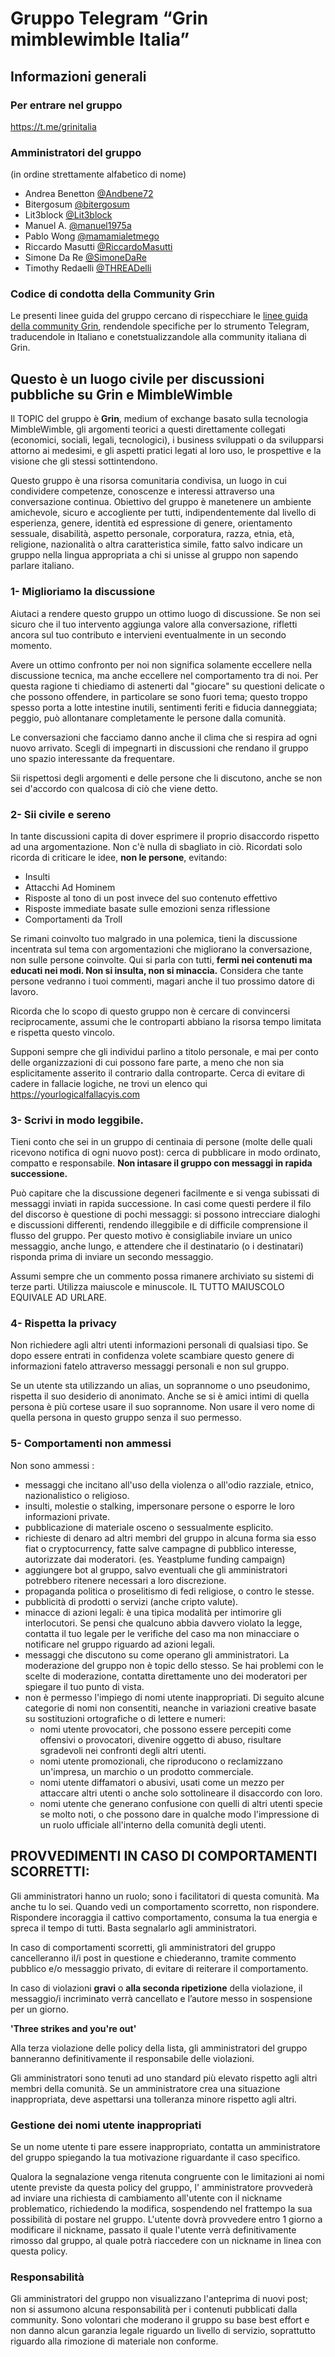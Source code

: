 # Gruppo Telegram “Grin mimblewimble Italia” 

## Informazioni generali
### Per entrare nel gruppo
https://t.me/grinitalia
### Amministratori del gruppo
(in ordine strettamente alfabetico di nome)
  * Andrea Benetton [@Andbene72](https://t.me/Andbene72)
  * Bitergosum [@bitergosum](https://t.me/bitergosum)
  * Lit3block [@Lit3block](https://t.me/Lit3block)
  * Manuel A. [@manuel1975a](https://t.me/manuel1975a)
  * Pablo Wong [@mamamialetmego](https://t.me/mamamialetmego)
  * Riccardo Masutti [@RiccardoMasutti](https://t.me/RiccardoMasutti)
  * Simone Da Re [@SimoneDaRe](https://t.me/SimoneDaRe)
  * Timothy Redaelli [@THREADelli](https://t.me/THREADelli)
### Codice di condotta della Community Grin
Le presenti linee guida del gruppo cercano di rispecchiare le [linee guida della community Grin](https://github.com/mimblewimble/grin/blob/master/CODE_OF_CONDUCT.md), rendendole specifiche per lo strumento Telegram, traducendole in Italiano e conetstualizzandole alla community italiana di Grin. 

## Questo è un luogo civile per discussioni pubbliche su Grin e MimbleWimble
Il TOPIC del gruppo è **Grin**, medium of exchange basato sulla tecnologia MimbleWimble, gli argomenti teorici a questi direttamente collegati (economici, sociali, legali, tecnologici), i business sviluppati o da svilupparsi attorno ai medesimi, e gli aspetti pratici legati al loro uso, le prospettive e la visione che gli stessi sottintendono. 

Questo gruppo è una risorsa comunitaria condivisa, un luogo in cui condividere competenze, conoscenze e interessi attraverso una conversazione continua. Obiettivo del gruppo è manetenere un ambiente amichevole, sicuro e accogliente per tutti, indipendentemente dal livello di esperienza, genere, identità ed espressione di genere, orientamento sessuale, disabilità, aspetto personale, corporatura, razza, etnia, età, religione, nazionalità o altra caratteristica simile, fatto salvo indicare un gruppo nella lingua appropriata a chi si unisse al gruppo non sapendo parlare italiano.

### 1- Miglioriamo la discussione
Aiutaci a rendere questo gruppo un ottimo luogo di discussione. Se non sei sicuro che il tuo intervento aggiunga valore alla conversazione, rifletti ancora sul tuo contributo e intervieni eventualmente in un secondo momento.

Avere un ottimo confronto per noi non significa solamente eccellere nella discussione tecnica, ma anche eccellere nel comportamento tra di noi. Per questa ragione ti chiediamo di astenerti dal "giocare" su questioni delicate o che possono offendere, in particolare se sono fuori tema; questo troppo spesso porta a lotte intestine inutili, sentimenti feriti e fiducia danneggiata; peggio, può allontanare completamente le persone dalla comunità.

Le conversazioni che facciamo danno anche il clima che si respira ad ogni nuovo arrivato. Scegli di impegnarti in discussioni che rendano il gruppo uno spazio interessante da frequentare.

Sii rispettosi degli argomenti e delle persone che li discutono, anche se non sei d'accordo con qualcosa di ciò che viene detto.

### 2- Sii civile e sereno
In tante discussioni capita di dover esprimere il proprio disaccordo rispetto ad una argomentazione. Non c'è nulla di sbagliato in ciò. Ricordati solo ricorda di criticare le idee, **non le persone**, evitando:

* Insulti
* Attacchi Ad Hominem
* Risposte al tono di un post invece del suo contenuto effettivo
* Risposte immediate basate sulle emozioni senza riflessione 
* Comportamenti da Troll

Se rimani coinvolto tuo malgrado in una polemica, tieni la discussione incentrata sul tema con argomentazioni che migliorano la conversazione, non sulle persone coinvolte. Qui si parla con tutti, **fermi nei contenuti ma educati nei modi. Non si insulta, non si minaccia.** Considera che tante persone vedranno i tuoi commenti, magari anche il tuo prossimo datore di lavoro.

Ricorda che lo scopo di questo gruppo non è cercare di convincersi reciprocamente, assumi che le controparti abbiano la risorsa tempo limitata e rispetta questo vincolo. 

Supponi sempre che gli individui parlino a titolo personale, e mai per conto delle organizzazioni di cui possono fare parte, a meno che non sia esplicitamente asserito il contrario dalla controparte. Cerca di evitare di cadere in fallacie logiche, ne trovi un elenco qui https://yourlogicalfallacyis.com

### 3- Scrivi in modo leggibile.
Tieni conto che sei in un gruppo di centinaia di persone (molte delle quali ricevono notifica di ogni nuovo post): cerca di pubblicare in modo ordinato, compatto e responsabile. **Non intasare il gruppo con messaggi in rapida successione.**

Può capitare che la discussione degeneri facilmente e si venga subissati di messaggi inviati in rapida successione. In casi come questi perdere il filo del discorso è questione di pochi messaggi: si possono intrecciare dialoghi e discussioni differenti, rendendo illeggibile e di difficile comprensione il flusso del gruppo. Per questo motivo è consigliabile inviare un unico messaggio, anche lungo, e attendere che il destinatario (o i destinatari) risponda prima di inviare un secondo messaggio.

Assumi sempre che un commento possa rimanere archiviato su sistemi di terze parti. Utilizza maiuscole e minuscole. IL TUTTO MAIUSCOLO EQUIVALE AD URLARE.

### 4- Rispetta la privacy
Non richiedere agli altri utenti informazioni personali di qualsiasi tipo. Se dopo essere entrati in confidenza volete scambiare questo genere di informazioni fatelo attraverso messaggi personali e non sul gruppo.

Se un utente sta utilizzando un alias, un soprannome o uno pseudonimo, rispetta il suo desiderio di anonimato. Anche se si è amici intimi di quella persona è più cortese usare il suo soprannome. Non usare il vero nome di quella persona in questo gruppo senza il suo permesso.

### 5- Comportamenti non ammessi

Non sono ammessi :
* messaggi che incitano all'uso della violenza o all'odio razziale, etnico, nazionalistico o religioso. 
* insulti, molestie o stalking, impersonare persone o esporre le loro informazioni private. 
* pubblicazione di materiale osceno o sessualmente esplicito.
* richieste di denaro ad altri membri del gruppo in alcuna forma sia esso fiat o cryptocurrency, fatte salve campagne di pubblico interesse, autorizzate dai moderatori. (es. Yeastplume funding campaign) 
* aggiungere bot al gruppo, salvo eventuali che gli amministratori potrebbero ritenere necessari a loro discrezione.
* propaganda politica o proselitismo di fedi religiose, o contro le stesse.
* pubblicità di prodotti o servizi (anche cripto valute).
* minacce di azioni legali: è una tipica modalità per intimorire gli interlocutori. Se pensi che qualcuno abbia davvero violato la legge, contatta il tuo legale per le verifiche del caso ma non minacciare o notificare nel gruppo riguardo ad azioni legali.
* messaggi che discutono su come operano gli amministratori. La moderazione del gruppo non è topic dello stesso. Se hai problemi con le scelte di moderazione, contatta direttamente uno dei moderatori per spiegare il tuo punto di vista.
* non è permesso l'impiego di nomi utente inappropriati. Di seguito alcune categorie di nomi non consentiti, neanche in variazioni creative basate su sostituzioni ortografiche o di lettere e numeri:
  * nomi utente provocatori, che possono essere percepiti come offensivi o provocatori, divenire oggetto di abuso, risultare sgradevoli nei confronti degli altri utenti. 
  * nomi utente promozionali, che riproducono o reclamizzano un'impresa, un marchio o un prodotto commerciale. 
  * nomi utente diffamatori o abusivi, usati come un mezzo per attaccare altri utenti o anche solo sottolineare il disaccordo con loro.
  * nomi utente che generano confusione con quelli di altri utenti specie se molto noti, o che possono dare in qualche modo l'impressione di un ruolo ufficiale all'interno della comunità degli utenti.

## PROVVEDIMENTI IN CASO DI COMPORTAMENTI SCORRETTI:
Gli amministratori hanno un ruolo; sono i facilitatori di questa comunità. Ma anche tu lo sei. 
Quando vedi un comportamento scorretto, non rispondere. Rispondere incoraggia il cattivo comportamento, consuma la tua energia e spreca il tempo di tutti. Basta segnalarlo agli amministratori. 

In caso di comportamenti scorretti, gli amministratori del gruppo cancelleranno il/i post in questione e chiederanno, tramite commento pubblico e/o messaggio privato, di evitare di reiterare il comportamento.

In caso di violazioni **gravi** o **alla seconda ripetizione** della violazione, il messaggio/i incriminato verrà cancellato e l’autore messo in sospensione per un giorno.

**'Three strikes and you're out'**

Alla terza violazione delle policy della lista, gli amministratori del gruppo banneranno definitivamente il responsabile delle violazioni.

Gli amministratori sono tenuti ad uno standard più elevato rispetto agli altri membri della comunità. Se un amministratore crea una situazione inappropriata, deve aspettarsi una tolleranza minore rispetto agli altri.

### Gestione dei nomi utente inappropriati

Se un nome utente ti pare essere inappropriato, contatta un amministratore del gruppo spiegando la tua motivazione riguardante il caso specifico.

Qualora la segnalazione venga ritenuta congruente con le limitazioni ai nomi utente previste da questa policy del gruppo, l' amministratore provvederà ad inviare una richiesta di cambiamento all'utente con il nickname problematico, richiedendo la modifica, sospendendo nel frattempo la sua possibilità di postare nel gruppo.
L'utente dovrà provvedere entro 1 giorno a modificare il nickname, passato il quale l'utente verrà definitivamente rimosso dal gruppo, al quale potrà riaccedere con un nickname in linea con questa policy.

### Responsabilità
Gli amministratori del gruppo non visualizzano l'anteprima di nuovi post; non si assumono alcuna responsabilità per i contenuti pubblicati dalla community. Sono volontari che moderano il gruppo su base best effort e non danno alcun garanzia legale riguardo  un livello di servizio, soprattutto riguardo alla rimozione di materiale non conforme.
